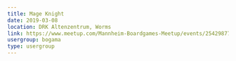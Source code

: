 ```yaml
---
title: Mage Knight
date: 2019-03-08
location: DRK Altenzentrum, Worms
link: https://www.meetup.com/Mannheim-Boardgames-Meetup/events/254298771/
usergroup: bogama
type: usergroup
---
```


